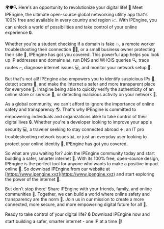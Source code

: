 🌍🛡️🔍 Here's an opportunity to revolutionize your digital life! 🚀 Meet IPEngine, the ultimate open-source global networking utility app that's 100% free and available in every country and region 📈. With IPEngine, you can unlock a world of possibilities and take control of your online experience 🔒.

Whether you're a student checking if a domain is fake 💥, a remote worker troubleshooting their connection 🏃‍♂️, or a small business owner protecting their site 🚀, IPEngine has got you covered. This powerful app helps you look up IP addresses and domains 📊, run DNS and WHOIS queries 🔍, trace routes ⌐, diagnose internet issues 💻, and monitor your network setup 📡.

But that's not all! IPEngine also empowers you to identify suspicious IPs 👀, detect scams 🚫, and make the internet a safer and more transparent place for everyone 🌟. Imagine being able to quickly verify the authenticity of an online store or service 💸, or detecting malicious activity on your network 🚨.

As a global community, we can't afford to ignore the importance of online safety and transparency 🌎. That's why IPEngine is committed to empowering individuals and organizations alike to take control of their digital lives 🔒. Whether you're a developer looking to improve your app's security 💻, a traveler seeking to stay connected abroad ✈️, an IT pro troubleshooting network issues 📊, or just an everyday user looking to protect your online identity 👥, IPEngine has got you covered.

So what are you waiting for? Join the IPEngine community today and start building a safer, smarter internet 🔧. With its 100% free, open-source design, IPEngine is the perfect tool for anyone who wants to make a positive impact online 🌟. So download IPEngine from our website at [https://www.ipengine.xyz](https://www.ipengine.xyz) and start exploring the power of the internet 🔮.

But don't stop there! Share IPEngine with your friends, family, and online communities 🤩. Together, we can build a world where online safety and transparency are the norm 💪. Join us in our mission to create a more connected, more secure, and more empowering digital future for all 🌟.

Ready to take control of your digital life? 🔒 Download IPEngine now and start building a safer, smarter internet - one IP at a time 🚀!